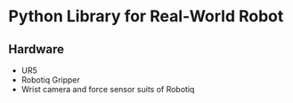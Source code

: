# Python Library for Real-World Robot

## Hardware
- UR5
- Robotiq Gripper
- Wrist camera and force sensor suits of Robotiq
